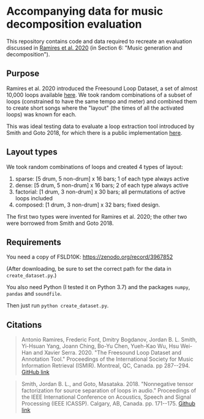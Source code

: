 # Accompanying data for music decomposition evaluation

This repository contains code and data required to recreate an evaluation discussed in [Ramires et al. 2020]((https://github.com/aframires/freesound-loop-annotator)) (in Section 6: "Music generation and decomposition").

## Purpose

Ramires et al. 2020 introduced the Freesound Loop Dataset, a set of almost 10,000 loops available [here](https://zenodo.org/record/3967852). We took random combinations of a subset of loops (constrained to have the same tempo and meter) and combined them to create short songs where the "layout" (the times of all the activated loops) was known for each.

This was ideal testing data to evaluate a loop extraction tool introduced by Smith and Goto 2018, for which there is a public implementation [here](https://github.com/jblsmith/loopextractor).

## Layout types

We took random combinations of loops and created 4 types of layout:

1. sparse: [5 drum, 5 non-drum] x 16 bars; 1 of each type always active
2. dense: [5 drum, 5 non-drum] x 16 bars; 2 of each type always active
3. factorial: [1 drum, 3 non-drum] x 30 bars; all permutations of active loops included
4. composed: [1 drum, 3 non-drum] x 32 bars; fixed design.

The first two types were invented for Ramires et al. 2020; the other two were borrowed from Smith and Goto 2018.

## Requirements

You need a copy of FSLD10K: https://zenodo.org/record/3967852

(After downloading, be sure to set the correct path for the data in `create_dataset.py`.)

You also need Python (I tested it on Python 3.7) and the packages `numpy`, `pandas` and `soundfile`.

Then just run `python create_dataset.py`.

## Citations

> Antonio Ramires, Frederic Font, Dmitry Bogdanov, Jordan B. L. Smith, Yi-Hsuan Yang, Joann Ching, Bo-Yu Chen, Yueh-Kao Wu, Hsu Wei-Han and Xavier Serra. 2020. "The Freesound Loop Dataset and Annotation Tool." Proceedings of the International Society for Music Information Retrieval (ISMIR). Montreal, QC, Canada. pp 287--294. [GitHub link](https://github.com/aframires/freesound-loop-annotator)

> Smith, Jordan B. L., and Goto, Masataka. 2018. "Nonnegative tensor factorization for source separation of loops in audio." Proceedings of the IEEE International Conference on Acoustics, Speech and Signal Processing (IEEE ICASSP). Calgary, AB, Canada. pp. 171--175. [Github link](https://github.com/jblsmith/loopextractor)
